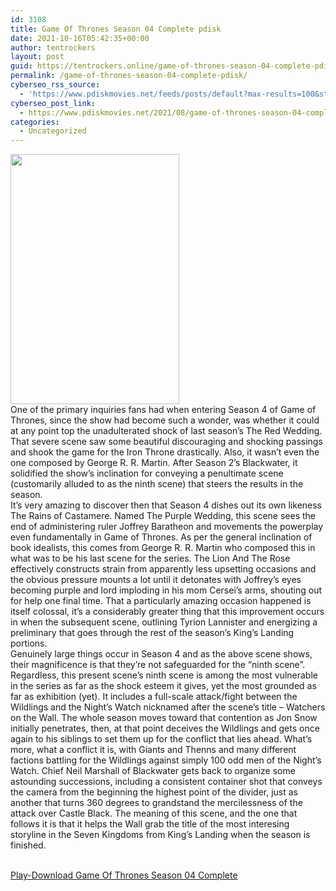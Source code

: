 ```yaml
---
id: 3108
title: Game Of Thrones Season 04 Complete pdisk
date: 2021-10-16T05:42:35+00:00
author: tentrockers
layout: post
guid: https://tentrockers.online/game-of-thrones-season-04-complete-pdisk/
permalink: /game-of-thrones-season-04-complete-pdisk/
cyberseo_rss_source:
  - 'https://www.pdiskmovies.net/feeds/posts/default?max-results=100&start-index=901'
cyberseo_post_link:
  - https://www.pdiskmovies.net/2021/08/game-of-thrones-season-04-complete.html
categories:
  - Uncategorized
---
```

<div class="separator">
  <a href="https://1.bp.blogspot.com/-hOGyJ7d6Ggs/YR4naEMqUmI/AAAAAAAAaf4/DIjcLwcfCX8B9fbBUbHrp2JB6n1XQO-NgCLcBGAsYHQ/s1600/Game%2BOf%2BThrones%2BSeason%2B04%2BComplete.jpg" imageanchor="1"><img loading="lazy" border="0" data-original-height="1600" data-original-width="1080" height="400" src="https://1.bp.blogspot.com/-hOGyJ7d6Ggs/YR4naEMqUmI/AAAAAAAAaf4/DIjcLwcfCX8B9fbBUbHrp2JB6n1XQO-NgCLcBGAsYHQ/w270-h400/Game%2BOf%2BThrones%2BSeason%2B04%2BComplete.jpg" width="270" /></a>
</div>



<div>
  <div>
    <span>One of the primary inquiries fans had when entering Season 4 of Game of Thrones, since the show had become such a wonder, was whether it could at any point top the unadulterated shock of last season&#8217;s The Red Wedding. That severe scene saw some beautiful discouraging and shocking passings and shook the game for the Iron Throne drastically. Also, it wasn&#8217;t even the one composed by George R. R. Martin. After Season 2&#8217;s Blackwater, it solidified the show&#8217;s inclination for conveying a penultimate scene (customarily alluded to as the ninth scene) that steers the results in the season.&nbsp;</span>
  </div>
  
  <div>
    <span>It&#8217;s very amazing to discover then that Season 4 dishes out its own likeness The Rains of Castamere. Named The Purple Wedding, this scene sees the end of administering ruler Joffrey Baratheon and movements the powerplay even fundamentally in Game of Thrones. As per the general inclination of book idealists, this comes from George R. R. Martin who composed this in what was to be his last scene for the series. The Lion And The Rose effectively constructs strain from apparently less upsetting occasions and the obvious pressure mounts a lot until it detonates with Joffrey&#8217;s eyes becoming purple and lord imploding in his mom Cersei&#8217;s arms, shouting out for help one final time. That a particularly amazing occasion happened is itself colossal, it&#8217;s a considerably greater thing that this improvement occurs in when the subsequent scene, outlining Tyrion Lannister and energizing a preliminary that goes through the rest of the season&#8217;s King&#8217;s Landing portions.&nbsp;</span>
  </div>
  
  <div>
    <span>Genuinely large things occur in Season 4 and as the above scene shows, their magnificence is that they&#8217;re not safeguarded for the &#8220;ninth scene&#8221;. Regardless, this present scene&#8217;s ninth scene is among the most vulnerable in the series as far as the shock esteem it gives, yet the most grounded as far as exhibition (yet). It includes a full-scale attack/fight between the Wildlings and the Night&#8217;s Watch nicknamed after the scene&#8217;s title – Watchers on the Wall. The whole season moves toward that contention as Jon Snow initially penetrates, then, at that point deceives the Wildlings and gets once again to his siblings to set them up for the conflict that lies ahead. What&#8217;s more, what a conflict it is, with Giants and Thenns and many different factions battling for the Wildlings against simply 100 odd men of the Night&#8217;s Watch. Chief Neil Marshall of Blackwater gets back to organize some astounding successions, including a consistent container shot that conveys the camera from the beginning the highest point of the divider, just as another that turns 360 degrees to grandstand the mercilessness of the attack over Castle Black. The meaning of this scene, and the one that follows it is that it helps the Wall grab the title of the most interesing storyline in the Seven Kingdoms from King&#8217;s Landing when the season is finished.</span>
  </div>
</div>

  
<a href="https://www.pdiskmovies.net/p/game-of-thrones-seasons-hd.html" target="popup" onclick="window.open('https://www.pdiskmovies.net/p/game-of-thrones-seasons-hd.html','popup','width=600,height=600'); return false;" rel="noopener"><br /> Play-Download Game Of Thrones Season 04 Complete<br /> </a>